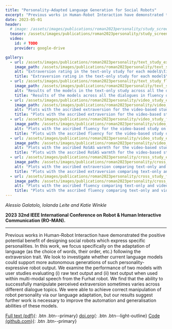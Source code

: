 ```yaml
---
title: "Personality-Adapted Language Generation for Social Robots"
excerpt: "Previous works in Human-Robot Interaction have demonstrated the positive potential benefit of designing social robots which express specific personalities. In this work, we focus specifically on the adaptation of language (as the choice of words, their order, etc.) following the extraversion trait. We look to investigate whether current language models could support more autonomous generations of such personality-expressive robot output. We examine the performance of two models with user studies evaluating (i) raw text output and (ii) text output when used within multi-modal speech from the Furhat robot. We find that the ability to successfully manipulate perceived extraversion sometimes varies across different dialogue topics. We were able to achieve correct manipulation of robot personality via our language adaptation, but our results suggest further work is necessary to improve the automation and generalisation abilities of these models."
date: 2023-05-01
header:
  # image: /assets/images/publications/roman2023personality/study_screenshot_1.png
  teaser: /assets/images/publications/roman2023personality/study_screenshot_1.png
  video:
    id: # TODO
    provider: google-drive 

gallery:
  - url: /assets/images/publications/roman2023personality/text_study_extraversion.png
    image_path: /assets/images/publications/roman2023personality/text_study_extraversion.png
    alt: "Extraversion rating in the text-only study for each model$\times$personality combination across each of our three different dialogues, shown on a scale from 0 to 6. Better as the Ext score gets higher than the Int score. Error bars are given by confidence interval."
    title: "Extraversion rating in the text-only study for each model$\times$personality combination across each of our three different dialogues, shown on a scale from 0 to 6. Better as the Ext score gets higher than the Int score. Error bars are given by confidence interval."
  - url: /assets/images/publications/roman2023personality/text_study_fluency.png
    image_path: /assets/images/publications/roman2023personality/text_study_fluency.png
    alt: "Results of the models in the text-only study across all the dialogues in fluency on a scale from 0 to 6. Higher is better."
    title: "Results of the models across all the dialogues in fluency on a scale from 0 to 6. Higher is better."
  - url: /assets/images/publications/roman2023personality/video_study_extraversion.png
    image_path: /assets/images/publications/roman2023personality/video_study_extraversion.png
    alt: "Plots with the ascribed extraversion for the video-based study on a scale from 0 to 6."
    title: "Plots with the ascribed extraversion for the video-based study on a scale from 0 to 6."
  - url: /assets/images/publications/roman2023personality/video_study_fluency.png
    image_path: /assets/images/publications/roman2023personality/video_study_fluency.png
    alt: "Plots with the ascribed fluency for the video-based study on a scale from 0 to 6."
    title: "Plots with the ascribed fluency for the video-based study on a scale from 0 to 6."
  - url: /assets/images/publications/roman2023personality/video_study_emotions.png
    image_path: /assets/images/publications/roman2023personality/video_study_emotions.png
    alt: "Plots with the ascribed RoSAS warmth for the video-based study on a scale from 0 to 4."
    title: "Plots with the ascribed RoSAS warmth for the video-based study on a scale from 0 to 4."
  - url: /assets/images/publications/roman2023personality/cross_study_extraversion.png
    image_path: /assets/images/publications/roman2023personality/cross_study_extraversion.png
    alt: "Plots with the ascribed extraversion comparing text-only and video-based study."
    title: "Plots with the ascribed extraversion comparing text-only and video-based study."
  - url: /assets/images/publications/roman2023personality/cross_study_fluency.png
    image_path: /assets/images/publications/roman2023personality/cross_study_fluency.png
    alt: "Plots with the ascribed fluency comparing text-only and video-based study."
    title: "Plots with the ascribed fluency comparing text-only and video-based study."
---
```


*Alessio Galatolo, Iolanda Leite and Katie Winkle*

**2023 32nd IEEE International Conference on Robot & Human Interactive Communication (RO-MAN).**

----

Previous works in Human-Robot Interaction have demonstrated the positive potential benefit of designing social robots which express specific personalities. In this work, we focus specifically on the adaptation of language (as the choice of words, their order, etc.) following the extraversion trait. We look to investigate whether current language models could support more autonomous generations of such personality-expressive robot output. We examine the performance of two models with user studies evaluating (i) raw text output and (ii) text output when used within multi-modal speech from the Furhat robot. We find that the ability to successfully manipulate perceived extraversion sometimes varies across different dialogue topics. We were able to achieve correct manipulation of robot personality via our language adaptation, but our results suggest further work is necessary to improve the automation and generalisation abilities of these models.

[Full text (pdf)](/assets/publications/roman2023personality.pdf){: .btn .btn--primary}
[doi.org](#link){: .btn .btn--light-outline}
[Code (github.com)](https://github.com/alessioGalatolo/PersonalityLanguageGeneration){: .btn .btn--primary}

<!-- 
{% include gallery caption="The images shown in the paper." %}

{% include video id="1b4IRq3XVcLh0RA7OPOvITzaQBamX6jhY" provider="google-drive" %} -->

